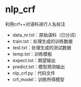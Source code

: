 # nlp_crf
利用crf++对语料进行人名标注 
 
* data_nr.txt：原始语料（已分词）
* train.txt：处理生成的训练数据
* test.txt：处理生成的测试数据
* temp.txt：训练模板
* expect.txt：期望输出
* predict.txt：模型预测输出
* nlp_crf.py：代码文件
* crf_model：训练所得模型



